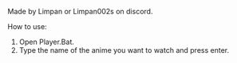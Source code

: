 Made by Limpan or Limpan002s on discord.

How to use:
1. Open Player.Bat.
2. Type the name of the anime you want to watch and press enter.
